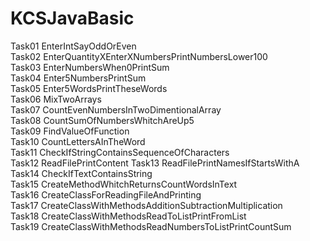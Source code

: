 # KCSJavaBasic
Task01 EnterIntSayOddOrEven                                                                                                       
Task02 EnterQuantityXEnterXNumbersPrintNumbersLower100                                                                           
Task03 EnterNumbersWhen0PrintSum                                                                                                 
Task04 Enter5NumbersPrintSum                                                                                                    
Task05 Enter5WordsPrintTheseWords                                                                                                 
Task06 MixTwoArrays                                                                                                               
Task07 CountEvenNumbersInTwoDimentionalArray   
Task08 CountSumOfNumbersWhitchAreUp5  
Task09 FindValueOfFunction  
Task10 CountLettersAInTheWord   
Task11 CheckIfStringContainsSequenceOfCharacters      
Task12 ReadFilePrintContent 
Task13 ReadFilePrintNamesIfStartsWithA  
Task14 CheckIfTextContainsString    
Task15 CreateMethodWhitchReturnsCountWordsInText  
Task16 CreateClassForReadingFileAndPrinting   
Task17 CreateClassWithMethodsAdditionSubtractionMultiplication  
Task18 CreateClassWithMethodsReadToListPrintFromList  
Task19 CreateClassWithMethodsReadNumbersToListPrintCountSum
